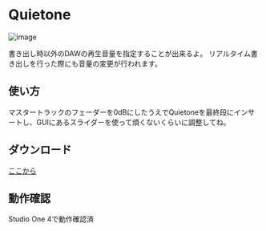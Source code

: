 # Quietone
![image](https://github.com/user-attachments/assets/3ecf2bf1-bd48-4308-a8e3-2b4536524e2b)

書き出し時以外のDAWの再生音量を指定することが出来るよ。
リアルタイム書き出しを行った際にも音量の変更が行われます。

## 使い方
マスタートラックのフェーダーを0dBにしたうえでQuietoneを最終段にインサートし、GUIにあるスライダーを使って煩くないくらいに調整してね。

## ダウンロード
[ここから](https://github.com/kontate/Quietone/tags)
## 動作確認
Studio One 4で動作確認済
